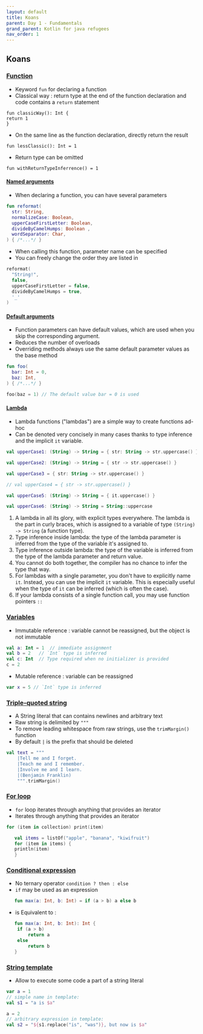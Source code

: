 ```yaml
---
layout: default
title: Koans
parent: Day 1 - Fundamentals
grand_parent: Kotlin for java refugees
nav_order: 1
---
```


## Koans

### [Function](https://play.kotlinlang.org/koans/Introduction/Hello,%20world!/Task.kt)

* Keyword `fun` for declaring a function
* Classical way :  return type at the end of the function declaration and code contains a `return` statement
```
fun classicWay(): Int {
return 1
}
```

* On the same line as the function declaration, directly return the result
```
fun lessClassic(): Int = 1
```

* Return type can be omitted
```
fun withReturnTypeInferrence() = 1
```

#### [Named arguments](https://play.kotlinlang.org/koans/Introduction/Named%20arguments/Task.kt)

* When declaring a function, you can have several parameters
```kotlin
fun reformat(
  str: String,
  normalizeCase: Boolean,
  upperCaseFirstLetter: Boolean,
  divideByCamelHumps: Boolean ,
  wordSeparator: Char,
) { /*...*/ }
```
* When calling this function, parameter name can be specified
* You can freely change the order they are listed in
```kotlin
reformat(
  "String!",
  false,
  upperCaseFirstLetter = false,
  divideByCamelHumps = true,
  '_'
)
```

#### [Default arguments](https://play.kotlinlang.org/koans/Introduction/Default%20arguments/Task.kt)

* Function parameters can have default values, which are used when you skip the corresponding argument.
* Reduces the number of overloads
* Overriding methods always use the same default parameter values as the base method
```kotlin
fun foo(
  bar: Int = 0,
  baz: Int,
) { /*...*/ }
```

```kotlin
foo(baz = 1) // The default value bar = 0 is used
```

#### [Lambda](https://play.kotlinlang.org/koans/Introduction/Lambdas/Task.kt)

* Lambda functions ("lambdas") are a simple way to create functions ad-hoc
* Can be denoted very concisely in many cases thanks to type inference and the implicit `it` variable.

```kotlin
val upperCase1: (String) -> String = { str: String -> str.uppercase() } // 1

val upperCase2: (String) -> String = { str -> str.uppercase() }         // 2

val upperCase3 = { str: String -> str.uppercase() }                     // 3

// val upperCase4 = { str -> str.uppercase() }                          // 4

val upperCase5: (String) -> String = { it.uppercase() }                 // 5

val upperCase6: (String) -> String = String::uppercase                  // 6
```

1. A lambda in all its glory, with explicit types everywhere. The lambda is the part in curly braces, which is assigned to a variable of type `(String) -> String` (a function type).
2. Type inference inside lambda: the type of the lambda parameter is inferred from the type of the variable it's assigned to.
3. Type inference outside lambda: the type of the variable is inferred from the type of the lambda parameter and return value.
4. You cannot do both together, the compiler has no chance to infer the type that way.
5. For lambdas with a single parameter, you don't have to explicitly name `it`. Instead, you can use the implicit `it` variable. This is especially useful when the type of `it` can be inferred (which is often the case).
6. If your lambda consists of a single function call, you may use function pointers `::`

### [Variables](https://kotlinlang.org/docs/basic-syntax.html#variables)

* Immutable reference : variable cannot be reassigned, but the object is not immutable

```kotlin
val a: Int = 1  // immediate assignment
val b = 2   // `Int` type is inferred
val c: Int  // Type required when no initializer is provided
c = 2
```

* Mutable reference : variable can be reassigned

```kotlin
var x = 5 // `Int` type is inferred
```

### [Triple-quoted string](https://play.kotlinlang.org/koans/Introduction/Triple-quoted%20strings/Task.kt)

* A String literal that can contains newlines and arbitrary text
* Raw string is delimited by `"""`
* To remove leading whitespace from raw strings, use the `trimMargin()` function
* By default `|` is the prefix that should be deleted

```kotlin
val text = """
    |Tell me and I forget.
    |Teach me and I remember.
    |Involve me and I learn.
    |(Benjamin Franklin)
    """.trimMargin()
```

### [For loop](https://kotlinlang.org/docs/basic-syntax.html#for-loop)

* `for` loop iterates through anything that provides an iterator
* Iterates through anything that provides an iterator

```kotlin
for (item in collection) print(item)
```

```kotlin
   val items = listOf("apple", "banana", "kiwifruit")
   for (item in items) {
   println(item)
   }
```

### [Conditional expression](https://play.kotlinlang.org/byExample/02_control_flow/05_Conditional%20expression)

* No ternary operator `condition ? then : else`
* `if` may be used as an expression

```kotlin
   fun max(a: Int, b: Int) = if (a > b) a else b
```
* is Equivalent to :

```kotlin
   fun max(a: Int, b: Int): Int {
    if (a > b) 
        return a 
    else 
        return b  
   } 
```

### [String template](https://kotlinlang.org/docs/basic-syntax.html#string-templates)

* Allow to execute some code a part of a string literal

```kotlin
var a = 1
// simple name in template:
val s1 = "a is $a" 

a = 2
// arbitrary expression in template:
val s2 = "${s1.replace("is", "was")}, but now is $a"
```